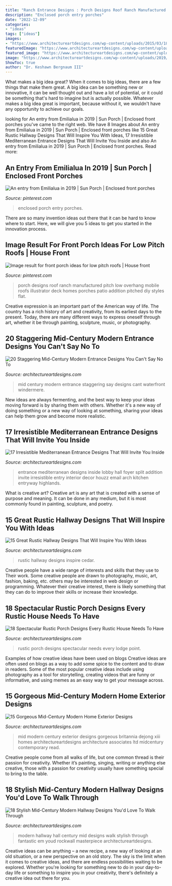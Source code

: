 ```yaml
---
title: "Ranch Entrance Designs : Porch Designs Roof Ranch Manufactured Pitch Low Overhang Mobile Roofs Illustrator Deck Homes Porches Patio Addition Pitched Diy Styles Flat"
description: "Enclosed porch entry porches"
date: "2022-12-09"
categories:
- "ideas"
tags: ["ideas"]
images:
- "https://www.architectureartdesigns.com/wp-content/uploads/2015/03/18-Spectacular-Rustic-Porch-Designs-Every-Rustic-House-Needs-To-Have-7-630x453.jpg"
featuredImage: "https://www.architectureartdesigns.com/wp-content/uploads/2015/03/18-Spectacular-Rustic-Porch-Designs-Every-Rustic-House-Needs-To-Have-7-630x453.jpg"
featured_image: "https://www.architectureartdesigns.com/wp-content/uploads/2015/03/18-Spectacular-Rustic-Porch-Designs-Every-Rustic-House-Needs-To-Have-7-630x453.jpg"
image: "https://www.architectureartdesigns.com/wp-content/uploads/2019/03/20-Staggering-Mid-Century-Modern-Entrance-Designs-You-Cant-Say-No-To-4.jpg"
ShowToc: true
author: "Dr. Keshawn Bergnaum III"
---
```



What makes a big idea great?
When it comes to big ideas, there are a few things that make them great. A big idea can be something new or innovative, it can be well thought out and have a lot of potential, or it could be something that's hard to imagine but is actually possible. Whatever makes a big idea great is important, because without it, we wouldn't have any opportunity to achieve our goals.

	

		
looking for An entry from Emilialua in 2019 | Sun Porch | Enclosed front porches you've came to the right web. We have 8 Images about An entry from Emilialua in 2019 | Sun Porch | Enclosed front porches like 15 Great Rustic Hallway Designs That Will Inspire You With Ideas, 17 Irresistible Mediterranean Entrance Designs That Will Invite You Inside and also An entry from Emilialua in 2019 | Sun Porch | Enclosed front porches. Read more:
		
    
## An Entry From Emilialua In 2019 | Sun Porch | Enclosed Front Porches

<img loading=lazy src="https://i.pinimg.com/564x/15/14/62/15146238630adbdc7c1f48283f710b99--enclosed-front-porches-back-porches.jpg?b=t" onerror="this.onerror=null;this.src='https://tse1.mm.bing.net/th?id=OIP.KKs4Soai495Z_sxRgYelcQHaJ4&amp;pid=15.1';" alt="An entry from Emilialua in 2019 | Sun Porch | Enclosed front porches">

_Source: pinterest.com_

>enclosed porch entry porches. 

	

There are so many invention ideas out there that it can be hard to know where to start. Here, we will give you 5 ideas to get you started in the innovation process.

    
## Image Result For Front Porch Ideas For Low Pitch Roofs | House Front

<img loading=lazy src="https://i.pinimg.com/736x/17/66/5c/17665c15f0e57266388d00ebdb4b5d69.jpg" onerror="this.onerror=null;this.src='https://tse3.mm.bing.net/th?id=OIP.b_Nk9TQ3ImlVAZ4nPA3TjgHaFQ&amp;pid=15.1';" alt="Image result for front porch ideas for low pitch roofs | House front">

_Source: pinterest.com_

>porch designs roof ranch manufactured pitch low overhang mobile roofs illustrator deck homes porches patio addition pitched diy styles flat. 

	

Creative expression is an important part of the American way of life. The country has a rich history of art and creativity, from its earliest days to the present. Today, there are many different ways to express oneself through art, whether it be through painting, sculpture, music, or photography.

    
## 20 Staggering Mid-Century Modern Entrance Designs You Can&#039;t Say No To

<img loading=lazy src="https://www.architectureartdesigns.com/wp-content/uploads/2019/03/20-Staggering-Mid-Century-Modern-Entrance-Designs-You-Cant-Say-No-To-4.jpg" onerror="this.onerror=null;this.src='https://tse4.mm.bing.net/th?id=OIP.3GeyF4GovntaXrGDdDRc-AHaE8&amp;pid=15.1';" alt="20 Staggering Mid-Century Modern Entrance Designs You Can&#039;t Say No To">

_Source: architectureartdesigns.com_

>mid century modern entrance staggering say designs cant waterfront windermere. 

	

New ideas are always fermenting, and the best way to keep your ideas moving forward is by sharing them with others. Whether it's a new way of doing something or a new way of looking at something, sharing your ideas can help them grow and become more realistic.

    
## 17 Irresistible Mediterranean Entrance Designs That Will Invite You Inside

<img loading=lazy src="https://www.architectureartdesigns.com/wp-content/uploads/2015/10/17-Irresistible-Mediterranean-Entrance-Designs-That-Will-Invite-You-Inside-10-630x490.jpg" onerror="this.onerror=null;this.src='https://tse4.mm.bing.net/th?id=OIP.YClDxtuSRRwqf2uMa2utRQHaFw&amp;pid=15.1';" alt="17 Irresistible Mediterranean Entrance Designs That Will Invite You Inside">

_Source: architectureartdesigns.com_

>entrance mediterranean designs inside lobby hall foyer split addition invite irresistible entry interior decor houzz email arch kitchen entryway highlands. 

	

What is creative art?
Creative art is any art that is created with a sense of purpose and meaning. It can be done in any medium, but it is most commonly found in painting, sculpture, and poetry.

    
## 15 Great Rustic Hallway Designs That Will Inspire You With Ideas

<img loading=lazy src="https://www.architectureartdesigns.com/wp-content/uploads/2016/09/15-Great-Rustic-Hallway-Designs-That-Will-Inspire-You-With-Ideas-6.jpg" onerror="this.onerror=null;this.src='https://tse2.mm.bing.net/th?id=OIP.t0u1s4Z_GZ1YQS93Fv_YkgHaLG&amp;pid=15.1';" alt="15 Great Rustic Hallway Designs That Will Inspire You With Ideas">

_Source: architectureartdesigns.com_

>rustic hallway designs inspire cedar. 

	

Creative people have a wide range of interests and skills that they use to Their work. Some creative people are drawn to photography, music, art, fashion, baking, etc. others may be interested in web design or programming. Whatever their creative interest, there is likely something that they can do to improve their skills or increase their knowledge.

    
## 18 Spectacular Rustic Porch Designs Every Rustic House Needs To Have

<img loading=lazy src="https://www.architectureartdesigns.com/wp-content/uploads/2015/03/18-Spectacular-Rustic-Porch-Designs-Every-Rustic-House-Needs-To-Have-7-630x453.jpg" onerror="this.onerror=null;this.src='https://tse2.mm.bing.net/th?id=OIP.VNRsKFZQbr1AbSZgIuWrXwHaFU&amp;pid=15.1';" alt="18 Spectacular Rustic Porch Designs Every Rustic House Needs To Have">

_Source: architectureartdesigns.com_

>rustic porch designs spectacular needs every lodge point. 

	

Examples of how creative ideas have been used on blogs
Creative ideas are often used on blogs as a way to add some spice to the content and to draw in readers. Some of the most popular creative ideas include using photography as a tool for storytelling, creating videos that are funny or informative, and using memes as an easy way to get your message across.

    
## 15 Gorgeous Mid-Century Modern Home Exterior Designs

<img loading=lazy src="https://www.architectureartdesigns.com/wp-content/uploads/2017/02/15-Gorgeous-Mid-Century-Modern-Home-Exterior-Designs-12-630x321.jpg" onerror="this.onerror=null;this.src='https://tse1.mm.bing.net/th?id=OIP.uWlkIdBjV56D3i_CObQo3gHaDx&amp;pid=15.1';" alt="15 Gorgeous Mid-Century Modern Home Exterior Designs">

_Source: architectureartdesigns.com_

>mid modern century exterior designs gorgeous britannia dejong xiii homes architectureartdesigns architecture associates ltd midcentury contemporary read. 

	

Creative people come from all walks of life, but one common thread is their passion for creativity. Whether it’s painting, singing, writing or anything else creative, those with a passion for creativity usually have something special to bring to the table.

    
## 18 Stylish Mid-Century Modern Hallway Designs You&#039;d Love To Walk Through

<img loading=lazy src="https://www.architectureartdesigns.com/wp-content/uploads/2020/06/18-Stylish-Mid-Century-Modern-Hallway-Designs-Youd-Love-To-Walk-Through-8.jpg" onerror="this.onerror=null;this.src='https://tse3.mm.bing.net/th?id=OIP.Ykyygeo2clA37DYhexHNmAHaLH&amp;pid=15.1';" alt="18 Stylish Mid-Century Modern Hallway Designs You&#039;d Love To Walk Through">

_Source: architectureartdesigns.com_

>modern hallway hall century mid designs walk stylish through fantastic em youd rockwall masterpiece architectureartdesigns. 

	

Creative ideas can be anything – a new recipe, a new way of looking at an old situation, or a new perspective on an old story. The sky is the limit when it comes to creative ideas, and there are endless possibilities waiting to be explored. Whether you're looking for something new to do in your day-to-day life or something to inspire you in your creativity, there's definitely a creative idea out there for you.


